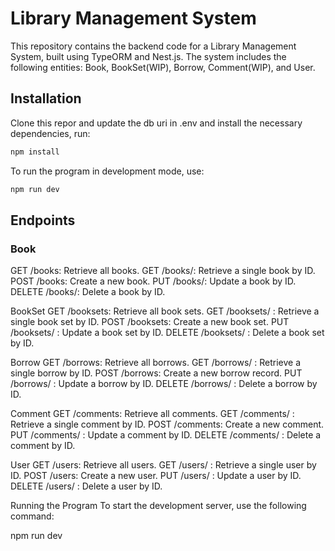 # Library Management System

This repository contains the backend code for a Library Management System, built using TypeORM and Nest.js. The system includes the following entities: Book, BookSet(WIP), Borrow, Comment(WIP), and User.


## Installation
Clone this repor and update the db uri in .env and install the necessary dependencies, run:
```ts
npm install
```

To run the program in development mode, use:
```ts
npm run dev
```

## Endpoints


### Book
GET /books: Retrieve all books.
GET /books/: Retrieve a single book by ID.
POST /books: Create a new book.
PUT /books/: Update a book by ID.
DELETE /books/: Delete a book by ID.


BookSet
GET /booksets: Retrieve all book sets.
GET /booksets/
: Retrieve a single book set by ID.
POST /booksets: Create a new book set.
PUT /booksets/
: Update a book set by ID.
DELETE /booksets/
: Delete a book set by ID.


Borrow
GET /borrows: Retrieve all borrows.
GET /borrows/
: Retrieve a single borrow by ID.
POST /borrows: Create a new borrow record.
PUT /borrows/
: Update a borrow by ID.
DELETE /borrows/
: Delete a borrow by ID.


Comment
GET /comments: Retrieve all comments.
GET /comments/
: Retrieve a single comment by ID.
POST /comments: Create a new comment.
PUT /comments/
: Update a comment by ID.
DELETE /comments/
: Delete a comment by ID.


User
GET /users: Retrieve all users.
GET /users/
: Retrieve a single user by ID.
POST /users: Create a new user.
PUT /users/
: Update a user by ID.
DELETE /users/
: Delete a user by ID.


Running the Program
To start the development server, use the following command:

npm run dev
